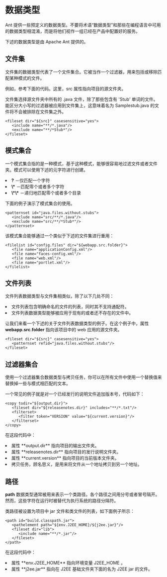 # 数据类型


Ant 提供一些预定义的数据类型。不要将术语“数据类型”和那些在编程语言中可用的数据类型相混淆，而是将他们视作一组已经在产品中配置好的服务。

下述的数据类型是由 Apache Ant 提供的。

## 文件集

文件集的数据类型代表了一个文件集合。它被当作一个过滤器，用来包括或移除匹配某种模式的文件。

例如，参考下面的代码。这里，src 属性指向项目的源文件夹。

文件集选择源文件夹中所有的 .java 文件，除了那些包含有 'Stub' 单词的文件。能区分大小写的过滤器被应用到文件集上，这意味着名为 Samplestub.java 的文件将不会被排除在文件集之外。

```
<fileset dir="${src}" casesensitive="yes">
   <include name="**/*.java"/>
   <exclude name="**/*Stub*"/>
</fileset>
```

## 模式集合  

一个模式集合指的是一种模式，基于这种模式，能够很容易地过滤文件或者文件夹。模式可以使用下述的元字符进行创建。

<li><b>?</b> －仅匹配一个字符</li>
<li><b>\*</b> －匹配零个或者多个字符</li>
<li><b>\*\*</b> －递归地匹配零个或者多个目录</li>

下面的例子演示了模式集合的使用。

```
<patternset id="java.files.without.stubs">
   <include name="src/**/*.java"/>
   <exclude name="src/**/*Stub*"/>
</patternset>
```

该模式集合能够通过一个类似于下述的文件集进行重用：

```
<filelist id="config.files" dir="${webapp.src.folder}">
   <file name="applicationConfig.xml"/>
   <file name="faces-config.xml"/>
   <file name="web.xml"/>
   <file name="portlet.xml"/>
</filelist>
```

## 文件列表  

文件列表数据类型与文件集相类似，除了以下几处不同：  
<li>文件列表包含明确命名的文件的列表，同时其不支持通配符。</li>
<li>文件列表数据类型能够被应用于现有的或者还不存在的文件中。</li>

让我们来看一个下述的关于文件列表数据类型的例子。在这个例子中，属性 **webapp.src.folder** 指向该项目中的 web 应用的源文件夹。

```
<fileset dir="${src}" casesensitive="yes">
   <patternset refid="java.files.without.stubs"/>
</fileset>
```

## 过滤器集合  

使用一个过滤器集合数据类型与拷贝任务，你可以在所有文件中使用一个替换值来替换掉一些与模式相匹配的文本。

一个常见的例子就是对一个已经发行的说明文件追加版本号，代码如下：

```
<copy todir="${output.dir}">
   <fileset dir="${releasenotes.dir}" includes="**/*.txt"/>
   <filterset>
      <filter token="VERSION" value="${current.version}"/>
   </filterset>
</copy>
```

在这段代码中：
<li>属性 **output.dir** 指向项目的输出文件夹。</li>
<li>属性 **releasenotes.dir** 指向项目的发行说明文件夹。</li>
<li>属性 **current.version** 指向项目的当前版本文件夹。</li>
<li>拷贝任务，顾名思义，是用来将文件从一个地址拷贝到另一个地址。</li>

## 路径  

**path** 数据类型通常被用来表示一个类路径。各个路径之间用分号或者冒号隔开。然而，这些字符在运行时被替代为执行系统的路径分隔符。

类路径被设置为项目中 jar 文件和类文件的列表，如下面例子所示：

```
<path id="build.classpath.jar">
   <pathelement path="${env.J2EE_HOME}/${j2ee.jar}"/>
   <fileset dir="lib">
      <include name="**/*.jar"/>
   </fileset>
</path>
```

在这段代码中：
<li> 属性 **env.J2EE_HOME** 指向环境变量 J2EE_HOME 。</li>
<li> 属性 **j2ee.jar** 指向在 J2EE 基础文件夹下面的名为 J2EE jar 的文件。</li>
